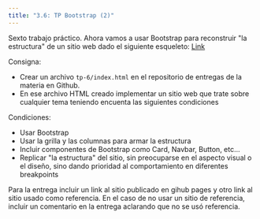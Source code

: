 ```yaml
---
title: "3.6: TP Bootstrap (2)"
---
```


Sexto trabajo práctico. Ahora vamos a usar Bootstrap para reconstruir "la estructura" de un sitio web dado el siguiente esqueleto: <a href="https://drive.google.com/file/d/1n8N0OwUI5SI1sKlQUOWuN6ToXEmdF7Kv/view?usp=sharing">Link</a>

Consigna:
- Crear un archivo `tp-6/index.html` en el repositorio de entregas de la materia en Github.
- En ese archivo HTML creado implementar un sitio web que trate sobre cualquier tema teniendo encuenta las siguientes condiciones

Condiciones: 
- Usar Bootstrap
- Usar la grilla y las columnas para armar la estructura
- Incluir componentes de Bootstrap como Card, Navbar, Button, etc...
- Replicar "la estructura" del sitio, sin preocuparse en el aspecto visual o el diseño, sino dando prioridad al comportamiento en diferentes breakpoints

Para la entrega incluir un link al sitio publicado en gihub pages y otro link al sitio usado como referencia. En el caso de no usar un sitio de referencia, incluir un comentario en la entrega aclarando que no se usó referencia.
